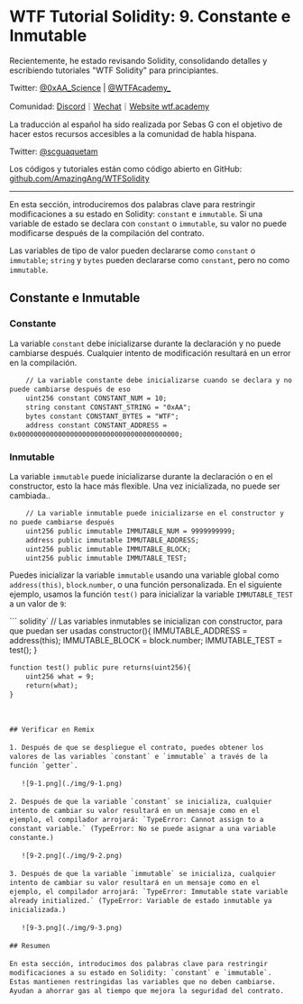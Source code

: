 # WTF Tutorial Solidity: 9. Constante e Inmutable

Recientemente, he estado revisando Solidity, consolidando detalles y escribiendo tutoriales "WTF Solidity" para principiantes.

Twitter: [@0xAA_Science](https://twitter.com/0xAA_Science) | [@WTFAcademy_](https://twitter.com/WTFAcademy_)

Comunidad: [Discord](https://discord.gg/5akcruXrsk)｜[Wechat](https://docs.google.com/forms/d/e/1FAIpQLSe4KGT8Sh6sJ7hedQRuIYirOoZK_85miz3dw7vA1-YjodgJ-A/viewform?usp=sf_link)｜[Website wtf.academy](https://wtf.academy)

La traducción al español ha sido realizada por Sebas G con el objetivo de hacer estos recursos accesibles a la comunidad de habla hispana.

Twitter: [@scguaquetam](https://twitter.com/scguaquetam)

Los códigos y tutoriales están como código abierto en GitHub: [github.com/AmazingAng/WTFSolidity](https://github.com/AmazingAng/WTFSolidity)


-----

En esta sección, introduciremos dos palabras clave para restringir modificaciones a su estado en Solidity: `constant` e `immutable`. Si una variable de estado se declara con `constant` o `immutable`, su valor no puede modificarse después de la compilación del contrato.

Las variables de tipo de valor pueden declararse como `constant` o `immutable`; `string` y `bytes` pueden declararse como `constant`, pero no como `immutable`.

## Constante e Inmutable

### Constante

La variable `constant` debe inicializarse durante la declaración y no puede cambiarse después. Cualquier intento de modificación resultará en un error en la compilación.

``` solidity
    // La variable constante debe inicializarse cuando se declara y no puede cambiarse después de eso
    uint256 constant CONSTANT_NUM = 10;
    string constant CONSTANT_STRING = "0xAA";
    bytes constant CONSTANT_BYTES = "WTF";
    address constant CONSTANT_ADDRESS = 0x0000000000000000000000000000000000000000;
```

### Inmutable

La variable `immutable` puede inicializarse durante la declaración o en el constructor, esto la hace más flexible. Una vez inicializada, no puede ser cambiada..

``` solidity
    // La variable inmutable puede inicializarse en el constructor y no puede cambiarse después
    uint256 public immutable IMMUTABLE_NUM = 9999999999;
    address public immutable IMMUTABLE_ADDRESS;
    uint256 public immutable IMMUTABLE_BLOCK;
    uint256 public immutable IMMUTABLE_TEST;
```

Puedes inicializar la variable `immutable` usando una variable global como `address(this)`, `block`.`number`, o una función personalizada. En el siguiente ejemplo, usamos la función `test()` para inicializar la variable `IMMUTABLE_TEST` a un valor de `9`:

``` solidity`
    // Las variables inmutables se inicializan con constructor, para que puedan ser usadas
    constructor(){
        IMMUTABLE_ADDRESS = address(this);
        IMMUTABLE_BLOCK = block.number;
        IMMUTABLE_TEST = test();
    }

    function test() public pure returns(uint256){
        uint256 what = 9;
        return(what);
    }
```


## Verificar en Remix

1. Después de que se despliegue el contrato, puedes obtener los valores de las variables `constant` e `immutable` a través de la función `getter`.

   ![9-1.png](./img/9-1.png)   
   
2. Después de que la variable `constant` se inicializa, cualquier intento de cambiar su valor resultará en un mensaje como en el ejemplo, el compilador arrojará: `TypeError: Cannot assign to a constant variable.` (TypeError: No se puede asignar a una variable constante.)

   ![9-2.png](./img/9-2.png)   
   
3. Después de que la variable `immutable` se inicializa, cualquier intento de cambiar su valor resultará en un mensaje como en el ejemplo, el compilador arrojará: `TypeError: Immutable state variable already initialized.` (TypeError: Variable de estado inmutable ya inicializada.)

   ![9-3.png](./img/9-3.png)

## Resumen

En esta sección, introducimos dos palabras clave para restringir modificaciones a su estado en Solidity: `constant` e `immutable`. Estas mantienen restringidas las variables que no deben cambiarse. Ayudan a ahorrar gas al tiempo que mejora la seguridad del contrato.


